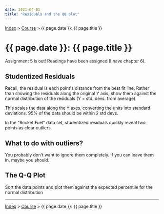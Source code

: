 ```yaml
---
date: 2021-04-01
title: "Residuals and the QQ plot"
---
```


[Index](../../../index.md) > [Course](./index.md) > {{ page.date }}: {{ page.title }}

# {{ page.date }}: {{ page.title }}

Assignment 5 is out! Readings have been assigned (I have chapter 6).

## Studentized Residuals

Recall, the residual is each point's distance from the best fit line. Rather than showing the residuals along the original Y axis, show them against the normal distribution of the residuals (Y = std. devs. from average).

This scales the data along the Y axes, converting the units into standard deviations. 95% of the data should be within 2 std devs.

In the "Rocket Fuel" data set, studentized residuals quickly reveal two points as clear outliers.

## What to do with outliers?

You probably don't want to ignore them completely. If you can leave them in, maybe you should.

## The Q-Q Plot

Sort the data points and plot them against the expected percentile for the normal distribution

---

[Index](../../../index.md) > [Course](./index.md) > {{ page.date }}: {{ page.title }}
